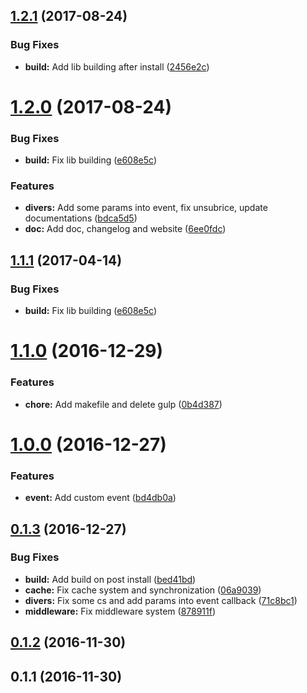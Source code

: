 <a name="1.2.1"></a>
## [1.2.1](https://github.com/kevinbalicot/megastores.js/compare/v1.2.0...v1.2.1) (2017-08-24)


### Bug Fixes

* **build:** Add lib building after install ([2456e2c](https://github.com/kevinbalicot/megastores.js/commit/2456e2c))



<a name="1.2.0"></a>
# [1.2.0](https://github.com/kevinbalicot/megastores.js/compare/v1.1.0...v1.2.0) (2017-08-24)


### Bug Fixes

* **build:** Fix lib building ([e608e5c](https://github.com/kevinbalicot/megastores.js/commit/e608e5c))


### Features

* **divers:** Add some params into event, fix unsubrice, update documentations ([bdca5d5](https://github.com/kevinbalicot/megastores.js/commit/bdca5d5))
* **doc:** Add doc, changelog and website ([6ee0fdc](https://github.com/kevinbalicot/megastores.js/commit/6ee0fdc))



<a name="1.1.1"></a>
## [1.1.1](https://github.com/kevinbalicot/megastores.js/compare/v1.1.0...v1.1.1) (2017-04-14)


### Bug Fixes

* **build:** Fix lib building ([e608e5c](https://github.com/kevinbalicot/megastores.js/commit/e608e5c))



<a name="1.1.0"></a>
# [1.1.0](https://github.com/kevinbalicot/megastores.js/compare/v1.0.0...v1.1.0) (2016-12-29)


### Features

* **chore:** Add makefile and delete gulp ([0b4d387](https://github.com/kevinbalicot/megastores.js/commit/0b4d387))



<a name="1.0.0"></a>
# [1.0.0](https://github.com/kevinbalicot/megastores.js/compare/v0.1.3...v1.0.0) (2016-12-27)


### Features

* **event:** Add custom event ([bd4db0a](https://github.com/kevinbalicot/megastores.js/commit/bd4db0a))



<a name="0.1.3"></a>
## [0.1.3](https://github.com/kevinbalicot/megastores.js/compare/v0.1.2...v0.1.3) (2016-12-27)


### Bug Fixes

* **build:** Add build on post install ([bed41bd](https://github.com/kevinbalicot/megastores.js/commit/bed41bd))
* **cache:** Fix cache system and synchronization ([06a9039](https://github.com/kevinbalicot/megastores.js/commit/06a9039))
* **divers:** Fix some cs and add params into event callback ([71c8bc1](https://github.com/kevinbalicot/megastores.js/commit/71c8bc1))
* **middleware:** Fix middleware system ([878911f](https://github.com/kevinbalicot/megastores.js/commit/878911f))



<a name="0.1.2"></a>
## [0.1.2](https://github.com/kevinbalicot/megastores.js/compare/v0.1.1...v0.1.2) (2016-11-30)



<a name="0.1.1"></a>
## 0.1.1 (2016-11-30)



